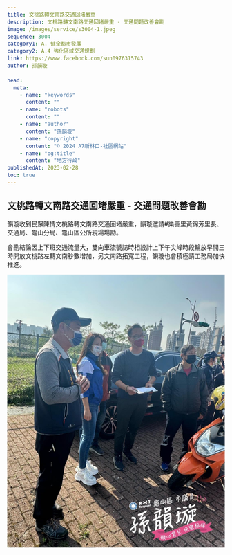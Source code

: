 ```yaml
---
title: 文桃路轉文南路交通回堵嚴重
description: 文桃路轉文南路交通回堵嚴重 - 交通問題改善會勘
image: /images/service/s3004-1.jpeg
sequence: 3004
category1: A. 健全都市發展
category2: A.4 強化區域交通規劃
link: https://www.facebook.com/sun0976315743
author: 孫韻璇

head:
  meta:
    - name: "keywords"
      content: ""
    - name: "robots"
      content: ""
    - name: "author"
      content: "孫韻璇"
    - name: "copyright"
      content: "© 2024 A7新林口-社區網站"
    - name: "og:title"
      content: "地方行政"
publishedAt: 2023-02-28
toc: true
---
```


## 文桃路轉文南路交通回堵嚴重 - 交通問題改善會勘

韻璇收到民眾陳情文桃路轉文南路交通回堵嚴重，韻璇邀請#樂善里黃錦芳里長、交通局、龜山分局、龜山區公所現場場勘。

會勘結論因上下班交通流量大，雙向車流號誌時相設計上下午尖峰時段輪放早開三時開放文桃路左轉文南秒數增加，另文南路拓寬工程，韻璇也會積極請工務局加快推進。

![s3004-1.jpeg](/images/service/s3004-1.jpeg)
